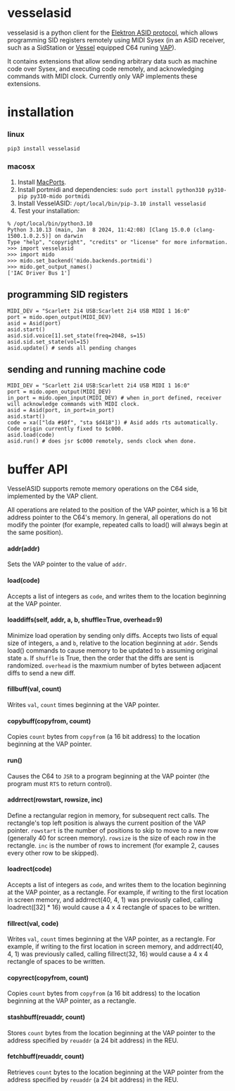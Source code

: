 # vesselasid

vesselasid is a python client for the [Elektron ASID protocol](http://paulus.kapsi.fi/asid_protocol.txt), which allows programming SID registers remotely using MIDI Sysex (in an ASID receiver, such as a SidStation or [Vessel](https://github.com/anarkiwi/vessel) equipped C64 runing [VAP](https://github.com/anarkiwi/vap)).

It contains extensions that allow sending arbitrary data such as machine code over Sysex, and executing code remotely, and acknowledging commands with MIDI clock. Currently only VAP implements these extensions.

# installation

### linux

```
pip3 install vesselasid
```

### macosx

1. Install [MacPorts](https://www.macports.org/install.php).
2. Install portmidi and dependencies: ```sudo port install python310 py310-pip py310-mido portmidi```
3. Install VesselASID: ```/opt/local/bin/pip-3.10 install vesselasid```
4. Test your installation:
```
% /opt/local/bin/python3.10                 
Python 3.10.13 (main, Jan  8 2024, 11:42:08) [Clang 15.0.0 (clang-1500.1.0.2.5)] on darwin
Type "help", "copyright", "credits" or "license" for more information.
>>> import vesselasid
>>> import mido
>>> mido.set_backend('mido.backends.portmidi')
>>> mido.get_output_names()
['IAC Driver Bus 1']
````

## programming SID registers

```
MIDI_DEV = "Scarlett 2i4 USB:Scarlett 2i4 USB MIDI 1 16:0"
port = mido.open_output(MIDI_DEV)
asid = Asid(port)
asid.start()
asid.sid.voice[1].set_state(freq=2048, s=15)
asid.sid.set_state(vol=15)
asid.update() # sends all pending changes
```

## sending and running machine code

```
MIDI_DEV = "Scarlett 2i4 USB:Scarlett 2i4 USB MIDI 1 16:0"
port = mido.open_output(MIDI_DEV)
in_port = mido.open_input(MIDI_DEV) # when in_port defined, receiver will acknowledge commands with MIDI clock.
asid = Asid(port, in_port=in_port)
asid.start()
code = xa(["lda #$0f", "sta $d418"]) # Asid adds rts automatically. Code origin currently fixed to $c000.
asid.load(code)
asid.run() # does jsr $c000 remotely, sends clock when done.
```

# buffer API

VesselASID supports remote memory operations on the C64 side, implemented by the VAP client.

All operations are related to the position of the VAP pointer, which is a 16 bit address pointer to the C64's memory.
In general, all operations do not modify the pointer (for example, repeated calls to load() will always begin at the
same position).

#### addr(addr)

Sets the VAP pointer to the value of ```addr```.

#### load(code)

Accepts a list of integers as ```code```, and writes them to the location beginning at the VAP pointer.

#### loaddiffs(self, addr, a, b, shuffle=True, overhead=9)

Minimize load operation by sending only diffs.  Accepts two lists of equal size of integers, ```a``` and ```b```,
relative to the location beginning at ```addr```. Sends load() commands to cause memory to be updated to ```b``` 
assuming original state ```a```. If ```shuffle``` is True, then the order that the diffs are sent is randomized. 
```overhead``` is the maxmium number of bytes between adjacent diffs to send a new diff.

#### fillbuff(val, count)

Writes ```val```, ```count``` times beginning at the VAP pointer.

#### copybuff(copyfrom, coumt)

Copies ```count``` bytes from ```copyfrom``` (a 16 bit address) to the location beginning at the VAP pointer.

#### run()

Causes the C64 to ```JSR``` to a program beginning at the VAP pointer (the program must ```RTS``` to return control).

#### addrrect(rowstart, rowsize, inc)

Define a rectangular region in memory, for subsequent rect calls. The rectangle's top left position is always
the current position of the VAP pointer. ```rowstart``` is the number of positions to skip to move to a new row (generally
40 for screen memory). ```rowsize``` is the size of each row in the rectangle. ```inc``` is the number of rows to
increment (for example 2, causes every other row to be skipped).

#### loadrect(code)

Accepts a list of integers as ```code```, and writes them to the location beginning at the VAP pointer, as a rectangle.
For example, if writing to the first location in screen memory, and addrrect(40, 4, 1) was previously called, calling
loadrect([32] * 16) would cause a 4 x 4 rectangle of spaces to be written.

#### fillrect(val, code)

Writes ```val```, ```count``` times beginning at the VAP pointer, as a rectangle. For example, if writing to the first
location in screen memory, and addrrect(40, 4, 1) was previously called, calling fillrect(32, 16) would cause a 
4 x 4 rectangle of spaces to be written.

#### copyrect(copyfrom, count)

Copies ```count``` bytes from ```copyfrom``` (a 16 bit address) to the location beginning at the VAP pointer,
as a rectangle.

#### stashbuff(reuaddr, count)

Stores ```count``` bytes from the location beginning at the VAP pointer to the address specified by ```reuaddr``` (a 24 bit address) in the REU.

#### fetchbuff(reuaddr, count)

Retrieves ```count``` bytes to the location beginning at the VAP pointer from the address specified by ```reuaddr``` (a 24 bit address) in the REU.





